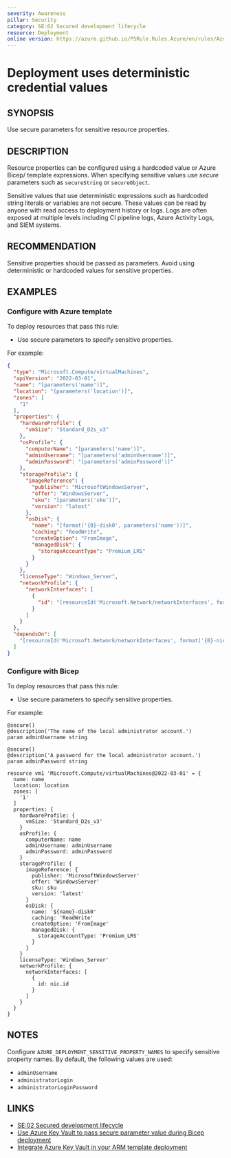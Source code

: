 ```yaml
---
severity: Awareness
pillar: Security
category: SE:02 Secured development lifecycle
resource: Deployment
online version: https://azure.github.io/PSRule.Rules.Azure/en/rules/Azure.Deployment.AdminUsername/
---
```


# Deployment uses deterministic credential values

## SYNOPSIS

Use secure parameters for sensitive resource properties.

## DESCRIPTION

Resource properties can be configured using a hardcoded value or Azure Bicep/ template expressions.
When specifying sensitive values use _secure_ parameters such as `secureString` or `secureObject`.

Sensitive values that use deterministic expressions such as hardcoded string literals or variables are not secure.
These values can be read by anyone with read access to deployment history or logs.
Logs are often exposed at multiple levels including CI pipeline logs, Azure Activity Logs, and SIEM systems.

<!-- security:note rotate-secret -->

## RECOMMENDATION

Sensitive properties should be passed as parameters.
Avoid using deterministic or hardcoded values for sensitive properties.

## EXAMPLES

### Configure with Azure template

To deploy resources that pass this rule:

- Use secure parameters to specify sensitive properties.

For example:

```json
{
  "type": "Microsoft.Compute/virtualMachines",
  "apiVersion": "2022-03-01",
  "name": "[parameters('name')]",
  "location": "[parameters('location')]",
  "zones": [
    "1"
  ],
  "properties": {
    "hardwareProfile": {
      "vmSize": "Standard_D2s_v3"
    },
    "osProfile": {
      "computerName": "[parameters('name')]",
      "adminUsername": "[parameters('adminUsername')]",
      "adminPassword": "[parameters('adminPassword')]"
    },
    "storageProfile": {
      "imageReference": {
        "publisher": "MicrosoftWindowsServer",
        "offer": "WindowsServer",
        "sku": "[parameters('sku')]",
        "version": "latest"
      },
      "osDisk": {
        "name": "[format('{0}-disk0', parameters('name'))]",
        "caching": "ReadWrite",
        "createOption": "FromImage",
        "managedDisk": {
          "storageAccountType": "Premium_LRS"
        }
      }
    },
    "licenseType": "Windows_Server",
    "networkProfile": {
      "networkInterfaces": [
        {
          "id": "[resourceId('Microsoft.Network/networkInterfaces', format('{0}-nic0', parameters('name')))]"
        }
      ]
    }
  },
  "dependsOn": [
    "[resourceId('Microsoft.Network/networkInterfaces', format('{0}-nic0', parameters('name')))]"
  ]
}
```

### Configure with Bicep

To deploy resources that pass this rule:

- Use secure parameters to specify sensitive properties.

For example:

```bicep
@secure()
@description('The name of the local administrator account.')
param adminUsername string

@secure()
@description('A password for the local administrator account.')
param adminPassword string

resource vm1 'Microsoft.Compute/virtualMachines@2022-03-01' = {
  name: name
  location: location
  zones: [
    '1'
  ]
  properties: {
    hardwareProfile: {
      vmSize: 'Standard_D2s_v3'
    }
    osProfile: {
      computerName: name
      adminUsername: adminUsername
      adminPassword: adminPassword
    }
    storageProfile: {
      imageReference: {
        publisher: 'MicrosoftWindowsServer'
        offer: 'WindowsServer'
        sku: sku
        version: 'latest'
      }
      osDisk: {
        name: '${name}-disk0'
        caching: 'ReadWrite'
        createOption: 'FromImage'
        managedDisk: {
          storageAccountType: 'Premium_LRS'
        }
      }
    }
    licenseType: 'Windows_Server'
    networkProfile: {
      networkInterfaces: [
        {
          id: nic.id
        }
      ]
    }
  }
}
```

## NOTES

Configure `AZURE_DEPLOYMENT_SENSITIVE_PROPERTY_NAMES` to specify sensitive property names.
By default, the following values are used:

- `adminUsername`
- `administratorLogin`
- `administratorLoginPassword`

## LINKS

- [SE:02 Secured development lifecycle](https://learn.microsoft.com/azure/well-architected/security/secure-development-lifecycle)
- [Use Azure Key Vault to pass secure parameter value during Bicep deployment](https://learn.microsoft.com/azure/azure-resource-manager/bicep/key-vault-parameter)
- [Integrate Azure Key Vault in your ARM template deployment](https://learn.microsoft.com/azure/azure-resource-manager/templates/template-tutorial-use-key-vault#edit-the-parameters-file)
